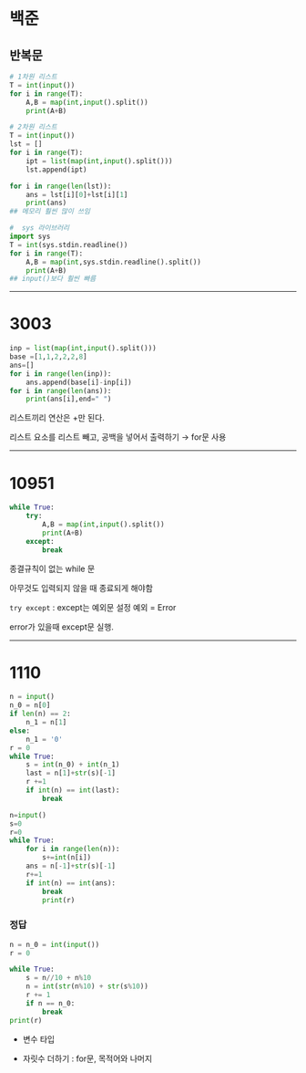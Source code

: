 # 백준

## 반복문

```python
# 1차원 리스트
T = int(input())
for i in range(T):
    A,B = map(int,input().split())
    print(A+B)

# 2차원 리스트
T = int(input())
lst = []
for i in range(T):
    ipt = list(map(int,input().split()))
    lst.append(ipt)

for i in range(len(lst)):
    ans = lst[i][0]+lst[i][1]
    print(ans)
## 메모리 훨씬 많이 쓰임

#  sys 라이브러리
import sys
T = int(sys.stdin.readline())
for i in range(T):
    A,B = map(int,sys.stdin.readline().split())
    print(A+B)
## input()보다 훨씬 빠름
```

---

# 3003

```python
inp = list(map(int,input().split()))
base =[1,1,2,2,2,8]
ans=[]
for i in range(len(inp)):
    ans.append(base[i]-inp[i])
for i in range(len(ans)):
    print(ans[i],end=" ")
```

리스트끼리 연산은 +만 된다.

리스트 요소를 리스트 빼고, 공백을 넣어서 출력하기 → for문 사용

---

# 10951

```python
while True:
    try:
        A,B = map(int,input().split())
        print(A+B)
    except:
        break
```

종결규칙이 없는 while 문

아무것도 입력되지 않을 때 종료되게 해야함

`try except` : except는 예외문 설정 예외 = Error

error가 있을때 except문 실행.

---

# 1110

```python
n = input()
n_0 = n[0]
if len(n) == 2:
    n_1 = n[1]
else:
    n_1 = '0'
r = 0
while True:
    s = int(n_0) + int(n_1)
    last = n[1]+str(s)[-1]
    r +=1
    if int(n) == int(last):
        break
```

```python
n=input()
s=0
r=0
while True:
    for i in range(len(n)):
        s+=int(n[i])
    ans = n[-1]+str(s)[-1]
    r+=1
    if int(n) == int(ans):
        break
        print(r)
```

### 정답

```python
n = n_0 = int(input())
r = 0

while True:
    s = n//10 + n%10
    n = int(str(n%10) + str(s%10))
    r += 1
    if n == n_0:
        break
print(r)
```

- 변수 타입

- 자릿수 더하기 : for문, 목적어와 나머지

